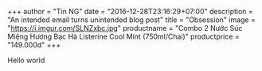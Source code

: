 +++
author = "Tin NG" 
date = "2016-12-28T23:16:29+07:00" 
description = "An intended email turns unintended blog post"
title = "Obsession"
image = "https://i.imgur.com/SLNZxbc.jpg"
productname = "Combo 2 Nước Súc Miệng Hương Bạc Hà Listerine Cool Mint (750ml/Chai)"
productprice = "149.000d"
+++

Hello world
